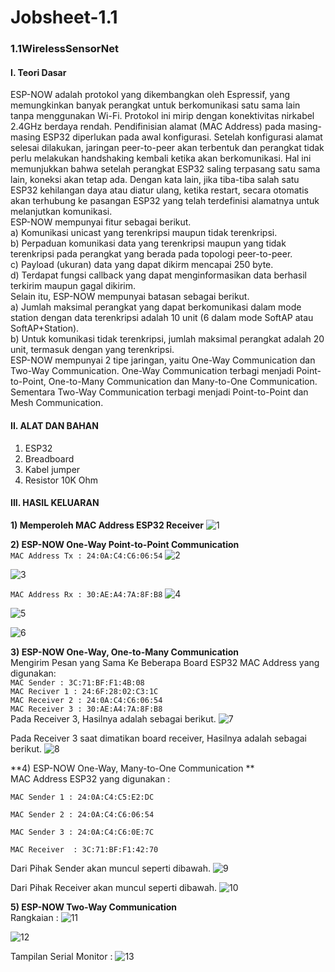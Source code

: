 ﻿# Jobsheet-1.1

### 1.1WirelessSensorNet

#### I. Teori Dasar

ESP-NOW adalah protokol yang dikembangkan oleh Espressif, yang memungkinkan banyak perangkat untuk berkomunikasi satu sama lain tanpa menggunakan Wi-Fi. Protokol ini mirip dengan konektivitas nirkabel 2.4GHz berdaya rendah. Pendifinisian alamat (MAC Address) pada masing-masing ESP32 diperlukan pada awal konfigurasi. Setelah konfigurasi alamat selesai dilakukan, jaringan peer-to-peer akan terbentuk dan perangkat tidak perlu melakukan handshaking kembali ketika akan berkomunikasi. Hal ini memunjukkan bahwa setelah perangkat ESP32 saling terpasang satu sama lain, koneksi akan tetap ada. Dengan kata lain, jika tiba-tiba salah satu ESP32 kehilangan daya atau diatur ulang, ketika restart, secara otomatis akan terhubung ke pasangan ESP32 yang telah terdefinisi alamatnya untuk melanjutkan komunikasi.<br />
ESP-NOW mempunyai fitur sebagai berikut.<br />
  a) Komunikasi unicast yang terenkripsi maupun tidak terenkripsi. <br />
  b) Perpaduan komunikasi data yang terenkripsi maupun yang tidak terenkripsi pada perangkat yang berada pada topologi peer-to-peer. <br />
  c) Payload (ukuran) data yang dapat dikirm mencapai 250 byte.<br />
  d) Terdapat fungsi callback yang dapat menginformasikan data berhasil terkirim maupun gagal dikirim.<br />
Selain itu, ESP-NOW mempunyai batasan sebagai berikut.<br />
  a) Jumlah maksimal perangkat yang dapat berkomunikasi dalam mode station dengan data terenkripsi adalah 10 unit (6 dalam mode SoftAP atau SoftAP+Station). <br />
  b) Untuk komunikasi tidak terenkripsi, jumlah maksimal perangkat adalah 20 unit, termasuk dengan yang terenkripsi. <br />
ESP-NOW mempunyai 2 tipe jaringan, yaitu One-Way Communication dan Two-Way Communication. One-Way Communication terbagi menjadi Point-to-Point, One-to-Many Communication dan Many-to-One Communication. Sementara Two-Way Communication terbagi menjadi Point-to-Point dan Mesh Communication.

#### II. ALAT DAN BAHAN
1) ESP32
2) Breadboard
3) Kabel jumper
4) Resistor 10K Ohm

#### III. HASIL KELUARAN

**1) Memperoleh MAC Address ESP32 Receiver**
![1](https://user-images.githubusercontent.com/121251478/210923730-e9bb5a41-027b-4b43-8279-3a181e8a782a.png)

**2) ESP-NOW One-Way Point-to-Point Communication** <br />
`MAC Address Tx : 24:0A:C4:C6:06:54`
![2](https://user-images.githubusercontent.com/121251478/210923759-fa750ccd-2396-4e88-871e-44fc03829141.png)

![3](https://user-images.githubusercontent.com/121251478/210923799-3b44ff84-2493-47ef-8b04-28130c86cd99.png)

`MAC Address Rx : 30:AE:A4:7A:8F:B8`
![4](https://user-images.githubusercontent.com/121251478/210923812-164c82ab-ce84-453b-9678-39dff3a56642.png)

![5](https://user-images.githubusercontent.com/121251478/210923856-afb79a09-270b-497e-97c7-282993c2eb7e.png)

![6](https://user-images.githubusercontent.com/121251478/210923867-5de1496c-bed6-4e85-8553-1ebe7c13a3d7.png)

**3) ESP-NOW One-Way, One-to-Many Communication** <br />
Mengirim Pesan yang Sama Ke Beberapa Board ESP32 MAC Address yang digunakan: <br />
`MAC Sender : 3C:71:BF:F1:4B:08`  <br />
`MAC Reciver 1 : 24:6F:28:02:C3:1C` <br />
`MAC Receiver 2 : 24:0A:C4:C6:06:54` <br />
`MAC Receiver 3 : 30:AE:A4:7A:8F:B8` <br />
Pada Receiver 3, Hasilnya adalah sebagai berikut.
![7](https://user-images.githubusercontent.com/121251478/210923877-2ebe7cfb-27b6-4db7-ac11-8d6d466b5f18.png)

Pada Receiver 3 saat dimatikan board receiver, Hasilnya adalah sebagai berikut.
![8](https://user-images.githubusercontent.com/121251478/210923911-54db9750-b336-4c11-a93a-bc017ca03325.png)

**4) ESP-NOW One-Way, Many-to-One Communication ** <br />
MAC Address ESP32 yang digunakan :

`MAC Sender 1 : 24:0A:C4:C5:E2:DC`

`MAC Sender 2 : 24:0A:C4:C6:06:54`

`MAC Sender 3 : 24:0A:C4:C6:0E:7C`

`MAC Receiver  : 3C:71:BF:F1:42:70`

Dari Pihak Sender akan muncul seperti dibawah.
![9](https://user-images.githubusercontent.com/121251478/210924010-bdf1e4a2-2afa-42b3-a182-826043d1ba18.png)


Dari Pihak Receiver akan muncul seperti dibawah.
![10](https://user-images.githubusercontent.com/121251478/210924060-a550c944-a883-4af9-a5f6-4d5a5cae77ec.png)


**5) ESP-NOW Two-Way Communication** <br />
Rangkaian :
![11](https://user-images.githubusercontent.com/121251478/210924075-72012cbd-7df0-4594-8404-7ee9a3522def.png)

![12](https://user-images.githubusercontent.com/121251478/210924087-2e467d6d-2982-4f87-bdf6-c8240f79474e.png)


Tampilan Serial Monitor :
![13](https://user-images.githubusercontent.com/121251478/210924103-2ad8e28e-7360-4a26-a15b-72ccc61a92f8.png)

